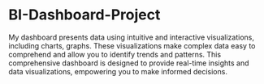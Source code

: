 # BI-Dashboard-Project
My dashboard presents data using intuitive and interactive visualizations, including charts, graphs. These visualizations make complex data easy to comprehend and allow you to identify trends and patterns. This comprehensive dashboard is designed to provide real-time insights and data visualizations, empowering you to make informed decisions.
